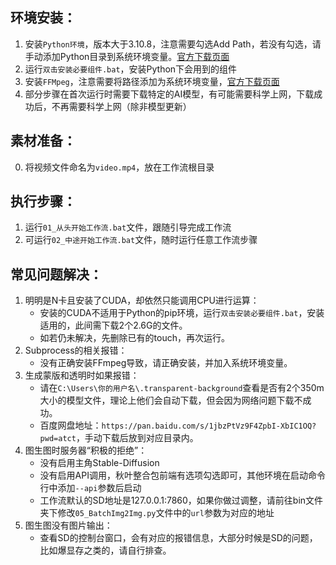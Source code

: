 ## 环境安装：
1. 安装``Python环境``，版本大于3.10.8，注意需要勾选Add Path，若没有勾选，请手动添加Python目录到系统环境变量。[官方下载页面](https://www.python.org/downloads/)
2. 运行``双击安装必要组件.bat``，安装Python下会用到的组件
3. 安装``FFMpeg``，注意需要将路径添加为系统环境变量，[官方下载页面](https://github.com/BtbN/FFmpeg-Builds/releases)
4. 部分步骤在首次运行时需要下载特定的AI模型，有可能需要科学上网，下载成功后，不再需要科学上网（除非模型更新）

## 素材准备：
0. 将视频文件命名为``video.mp4``，放在工作流根目录

## 执行步骤：
1. 运行``01_从头开始工作流.bat``文件，跟随引导完成工作流
2. 可运行``02_中途开始工作流.bat``文件，随时运行任意工作流步骤

## 常见问题解决：
1. 明明是N卡且安装了CUDA，却依然只能调用CPU进行运算：
    - 安装的CUDA不适用于Python的pip环境，运行``双击安装必要组件.bat``，安装适用的，此间需下载2个2.6G的文件。
    - 如若仍未解决，先删除已有的touch，再次运行。
2. Subprocess的相关报错：
    - 没有正确安装FFmpeg导致，请正确安装，并加入系统环境变量。
3. 生成蒙版和透明时如果报错：
    - 请在``C:\Users\你的用户名\.transparent-background``查看是否有2个350m大小的模型文件，理论上他们会自动下载，但会因为网络问题下载不成功。
    - 百度网盘地址：``https://pan.baidu.com/s/1jbzPtVz9F4ZpbI-XbIC1OQ?pwd=atct``，手动下载后放到对应目录内。
4. 图生图时服务器“积极的拒绝”：
    - 没有启用主角Stable-Diffusion
    - 没有启用API调用，秋叶整合包前端有选项勾选即可，其他环境在启动命令行中添加``--api``参数后启动
    - 工作流默认的SD地址是127.0.0.1:7860，如果你做过调整，请前往bin文件夹下修改``05_BatchImg2Img.py``文件中的``url``参数为对应的地址
5. 图生图没有图片输出：
    - 查看SD的控制台窗口，会有对应的报错信息，大部分时候是SD的问题，比如爆显存之类的，请自行排查。